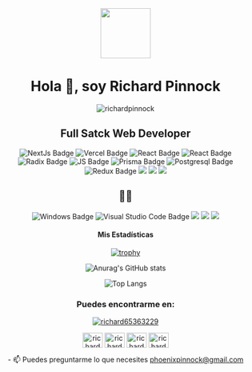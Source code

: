 <div id="header" align="center">
  <img src="https://media.giphy.com/media/TUOSneOOtImPurKwph/giphy.gif?cid=ecf05e47dl3fozf3dxfzlonhoxevp3cbpqbbqj7u0we6o4al&ep=v1_gifs_related&rid=giphy.gif&ct=g" width="100"/>
</div>

<h1 align="center">Hola 👋, soy Richard Pinnock
</h1>
<p align="center"> <img src="https://komarev.com/ghpvc/?username=richardpinnock&label=Profile%20views&color=0e75b6&style=flat" alt="richardpinnock" /> </p>

<h2 align="center">Full Satck Web Developer</h2>
<div id="badges"  align="center">
  <img src="https://img.shields.io/badge/Next-black?style=for-the-badge&logo=next.js&logoColor=white" alt="NextJs Badge"/>
  <img src="https://img.shields.io/badge/vercel-%23000000.svg?style=for-the-badge&logo=vercel&logoColor=white" alt="Vercel Badge"/>
  <img src="https://img.shields.io/badge/react-%2320232a.svg?style=for-the-badge&logo=react&logoColor=%2361DAFB" alt="React Badge"/>
  <img src="https://img.shields.io/badge/typescript-%23007ACC.svg?style=for-the-badge&logo=typescript&logoColor=white" alt="React Badge"/>
  <img src="https://img.shields.io/badge/radix%20ui-161618.svg?style=for-the-badge&logo=radix-ui&logoColor=white" alt="Radix Badge"/>
  <img src="https://img.shields.io/badge/javascript-%23323330.svg?style=for-the-badge&logo=javascript&logoColor=%23F7DF1E" alt="JS Badge"/>
  <img src="https://img.shields.io/badge/Prisma-3982CE?style=for-the-badge&logo=Prisma&logoColor=white" alt="Prisma Badge"/>
  <img src="https://img.shields.io/badge/postgres-%23316192.svg?style=for-the-badge&logo=postgresql&logoColor=white" alt="Postgresql Badge"/>
  <img src="https://img.shields.io/badge/redux-%23593d88.svg?style=for-the-badge&logo=redux&logoColor=white" alt="Redux Badge"/>
  <img src="https://img.shields.io/badge/nestjs-%23E0234E.svg?style=for-the-badge&logo=nestjs&logoColor=white" />
  <img src="https://img.shields.io/badge/node.js-6DA55F?style=for-the-badge&logo=node.js&logoColor=white" />
  <img src="https://img.shields.io/badge/express.js-%23404d59.svg?style=for-the-badge&logo=express&logoColor=%2361DAFB" />

</div>

<h2 align="center">🧑‍💻</h2>
<div id="badges" align="center" >
  <img src="https://img.shields.io/badge/Windows%2011-%230079d5.svg?style=for-the-badge&logo=Windows%2011&logoColor=white" alt="Windows Badge"/>
  <img src="https://img.shields.io/badge/Visual%20Studio%20Code-0078d7.svg?style=for-the-badge&logo=visual-studio-code&logoColor=white" alt="Visual Studio Code Badge"/>
  <img src="https://img.shields.io/badge/Spotify-1ED760?style=for-the-badge&logo=spotify&logoColor=white"/>
  <img src="https://img.shields.io/badge/figma-%23F24E1E.svg?style=for-the-badge&logo=figma&logoColor=white"/>
  <img src="https://img.shields.io/badge/Brave-FB542B?style=for-the-badge&logo=Brave&logoColor=white"/>

  
</div>

<h4 align="center">Mis Estadísticas</h4>
<div id="trophy" align="center">
  
  [![trophy](https://github-profile-trophy.vercel.app/?username=richardpinnock&theme=onedark&rank=S,AAA,B,C&title=-Experience&column=3&margin-w=15&margin-h=15)](https://github.com/ryo-ma/github-profile-trophy)

</div>


<div id="github" align="center">

 ![Anurag's GitHub stats](https://github-readme-stats.vercel.app/api?username=richardpinnock&show_icons=true&theme=tokyonight&locale=es&hide_rank=true ) 

 ![Top Langs](https://github-readme-stats.vercel.app/api/top-langs/?username=RichardPinnock&layout=compact&locale=es)
</div>

<h3 align="center">Puedes encontrarme en:</h3>
<p align="center"> <a href="https://twitter.com/richard65363229" target="blank"><img src="https://img.shields.io/twitter/follow/richard65363229?logo=twitter&style=for-the-badge" alt="richard65363229" /></a> </p>

<p align="center">
<a href="https://dev.to/richardpinnock" target="blank"><img align="center" src="https://raw.githubusercontent.com/rahuldkjain/github-profile-readme-generator/master/src/images/icons/Social/devto.svg" alt="richardpinnock" height="30" width="40" /></a>
<a href="https://twitter.com/richard65363229" target="blank"><img align="center" src="https://raw.githubusercontent.com/rahuldkjain/github-profile-readme-generator/master/src/images/icons/Social/twitter.svg" alt="richard65363229" height="30" width="40" /></a>
<a href="https://linkedin.com/in/richard-pinnock-230b85271" target="blank"><img align="center" src="https://raw.githubusercontent.com/rahuldkjain/github-profile-readme-generator/master/src/images/icons/Social/linked-in-alt.svg" alt="richard-pinnock-230b85271" height="30" width="40" /></a>
<a href="https://instagram.com/richard_pinnock_" target="blank"><img align="center" src="https://raw.githubusercontent.com/rahuldkjain/github-profile-readme-generator/master/src/images/icons/Social/instagram.svg" alt="richard_pinnock_" height="30" width="40" /></a>
</p>

<div align="center">- 📫 Puedes preguntarme lo que necesites <a href="mailto:phoenixpinnock@gmail.com">phoenixpinnock@gmail.com</a></div>
